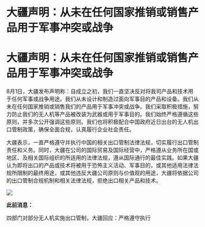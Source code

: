 # 大疆声明：从未在任何国家推销或销售产品用于军事冲突或战争

# 大疆声明：从未在任何国家推销或销售产品用于军事冲突或战争

8月1日，大疆发布声明称：自成立之初，我们一直坚决反对将我司产品和技术用于任何军事或战争用途。我们从未设计和制造过面向军事目的产品和设备。我们从未在任何国家推销或销售我们的产品用于军事冲突或战争。我们采取积极措施，努力防止我们的无人机等产品被改装为武器或用于军事目的。我们始终严格遵循这些原则，并多次公开强调这些原则。我们也将积极配合中国政府近日出台的无人机出口管制政策，确保全面合规，认真履行企业社会责任。

大疆表示，一直严格遵守并执行中国的相关出口管制法律法规，切实履行出口管制责任和义务。同时，大疆在公司的国际贸易及国际经营中，严格遵从业务所在国或地区、及相关国际组织的所适用的法律法规，遵从国际通行的最佳实践。如果大疆认为即将出口的产品或技术将被用于恐怖主义活动、军事目的，或其他适用法律法规所限制的最终用途，或其他违反大疆公司原则与价值观的用途，大疆将依据公司的出口管制合规机制和相关法律法规，拒绝出口相关产品和技术。

![](https://inews.gtimg.com/om_bt/O9YGjgxNwBvyTvEVVGZ_-4SftrCWPQDxulMj3EopZR8esAA/1000)

**此前消息：**

四部门对部分无人机实施出口管制，大疆回应：严格遵守执行

